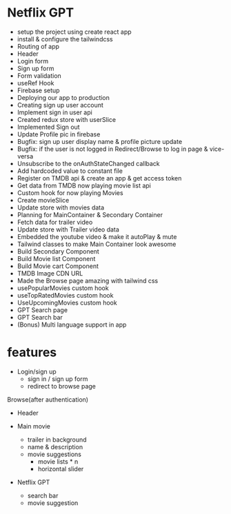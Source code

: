 # Netflix GPT
- setup the project using create react app
- install & configure the tailwindcss
- Routing of app
- Header
- Login form
- Sign up form
- Form validation
- useRef Hook
- Firebase setup
- Deploying our app to production
- Creating sign up user account
- Implement sign in user api
- Created redux store with userSlice
- Implemented Sign out
- Update Profile pic in firebase
- Bugfix: sign up user display name & profile picture update
- Bugfix: if the user is not logged in Redirect/Browse to log in page & vice-versa
- Unsubscribe to the onAuthStateChanged callback
- Add hardcoded value to constant file
- Register on TMDB api & create an app & get access token
- Get data from TMDB now playing movie list api
- Custom hook for now playing Movies
- Create movieSlice
- Update store with movies data
- Planning for MainContainer & Secondary Container
- Fetch data for trailer video 
- Update store with Trailer video data
- Embedded the youtube video & make it autoPlay & mute
- Tailwind classes to make Main Container look awesome 
- Build Secondary Component
- Build Movie list Component
- Build Movie cart Component
- TMDB Image CDN URL
- Made the Browse page amazing with tailwind css
- usePopularMovies custom hook
- useTopRatedMovies custom hook
- UseUpcomingMovies custom hook
- GPT Search page
- GPT Search bar
- (Bonus) Multi language support in app



# features
- Login/sign up
    - sign in / sign up form
    - redirect to browse page

Browse(after authentication)
- Header
- Main movie
    - trailer in background
    - name & description
    - movie suggestions
        - movie lists * n
        - horizontal slider

- Netflix GPT
    - search bar
    - movie suggestion

